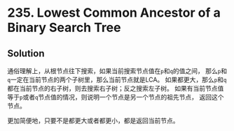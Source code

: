 # 235. Lowest Common Ancestor of a Binary Search Tree

## Solution

通俗理解上，从根节点往下搜索，如果当前搜索节点值在`p`和`q`的值之间，
那么`p`和`q`一定在当前节点的两个子树里，那么当前节点就是LCA。
如果都更大，那么`p`和`q`都在当前节点的右子树，则去搜索右子树；反之搜索左子树。
如果有当前节点值等于`p`或者`q`节点值的情况，则说明一个节点是另一个节点的祖先节点，
返回这个节点。

更加简便地，只要不是都更大或者都更小，都是返回当前节点。